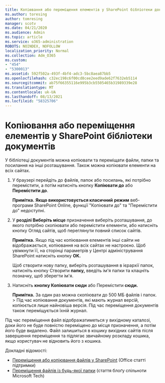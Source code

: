 ```yaml
---
title: Копіювання або переміщення елементів у SharePoint бібліотеки документів
ms.author: toresing
author: tomresing
manager: scotv
ms.date: 04/21/2020
ms.audience: Admin
ms.topic: article
ms.service: o365-administration
ROBOTS: NOINDEX, NOFOLLOW
localization_priority: Normal
ms.collection: Adm_O365
ms.custom:
- "454"
- "5300013"
ms.assetid: 592f502a-493f-4bf4-adc3-5bc8aea87bb5
ms.openlocfilehash: c32ec198c6f00cd8cee2eed9ade62f7632eb5114
ms.sourcegitcommit: ab75f66355116e995b3cb5505465b31989339e28
ms.translationtype: MT
ms.contentlocale: uk-UA
ms.lasthandoff: 08/13/2021
ms.locfileid: "58325706"
---
```

# <a name="copy-or-move-items-in-a-sharepoint-document-library"></a>Копіювання або переміщення елементів у SharePoint бібліотеки документів

У бібліотеці документів можна копіювати та переміщати файли, папки та посилання на інші розташування. Також можна копіювати елементи на всіх сайтах. 
  
1. У браузері перейдіть до файлів, папок або посилань, які потрібно перемістити, а потім натисніть кнопку **Копіювати до** або **Перемістити до**.

    **Примітка.** **Якщо використовується класичний** **режим** веб-програми SharePoint Online, функції "Копіювати до" та "Перемістити до" недоступні.
  
2. У **розділі Виберіть місце** призначення виберіть розташування, до якого потрібно  скопіювати або перемістити елементи, або натисніть кнопку Огляд сайтів, щоб переглянути повний список сайтів.

    **Примітка.** Якщо під час копіювання елементів інші сайти не відображається, копіювання на всіх сайтах не настроєно. Щоб увімкнути її, на сторінці параметрів у Центрі адміністрування SharePoint натисніть кнопку **OK.**
  
    Щоб створити нову папку, виберіть розташування в ієрархії папок, натисніть кнопку Створити **папку,** введіть ім'я папки та клацніть позначку, щоб зберегти ім'я.

3. Натисніть **кнопку Копіювати сюди** або Перемістити **сюди.**

    **Примітка.** За один раз можна скопіювати до 500 МБ файлів і папок. > Під час копіювання документів, які мають журнал версій, копіюється лише найновіша версія. Під час переміщення документів також переміщується їхній журнал.
  
 Під час переміщення файл відображатиметься у вихідному каталозі, доки його не буде повністю переміщено до місця призначення, а потім його буде видалено. Файл залишиться в кошику вихідних сайтів після завершення переміщення та підлягає звичайному розкладу кошика, якщо користувач не відновить його з кошика.

Докладні відомості:

 - [Переміщення або копіювання файлів у SharePoint](https://support.office.com/article/move-or-copy-files-in-sharepoint-00e2f483-4df3-46be-a861-1f5f0c1a87bc) (Office статті підтримки)
 - [Переміщення файлів із будь-якої папки](https://techcommunity.microsoft.com/t5/Microsoft-SharePoint-Blog/Now-move-files-anywhere-in-Office-365-SharePoint-and-OneDrive/ba-p/146973) (стаття блоґу спільноти Microsoft Tech)  